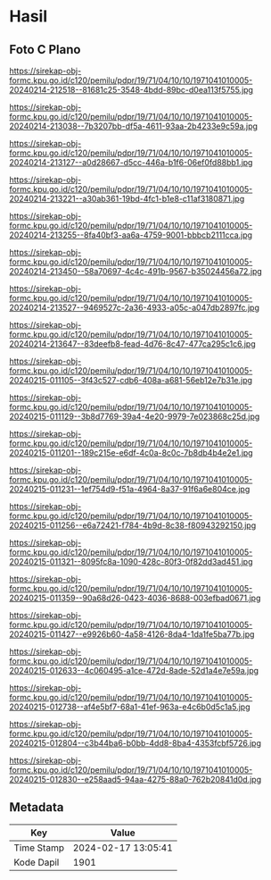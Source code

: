 # Hasil

## Foto C Plano

https://sirekap-obj-formc.kpu.go.id/c120/pemilu/pdpr/19/71/04/10/10/1971041010005-20240214-212518--81681c25-3548-4bdd-89bc-d0ea113f5755.jpg

https://sirekap-obj-formc.kpu.go.id/c120/pemilu/pdpr/19/71/04/10/10/1971041010005-20240214-213038--7b3207bb-df5a-4611-93aa-2b4233e9c59a.jpg

https://sirekap-obj-formc.kpu.go.id/c120/pemilu/pdpr/19/71/04/10/10/1971041010005-20240214-213127--a0d28667-d5cc-446a-b1f6-06ef0fd88bb1.jpg

https://sirekap-obj-formc.kpu.go.id/c120/pemilu/pdpr/19/71/04/10/10/1971041010005-20240214-213221--a30ab361-19bd-4fc1-b1e8-c11af3180871.jpg

https://sirekap-obj-formc.kpu.go.id/c120/pemilu/pdpr/19/71/04/10/10/1971041010005-20240214-213255--8fa40bf3-aa6a-4759-9001-bbbcb2111cca.jpg

https://sirekap-obj-formc.kpu.go.id/c120/pemilu/pdpr/19/71/04/10/10/1971041010005-20240214-213450--58a70697-4c4c-491b-9567-b35024456a72.jpg

https://sirekap-obj-formc.kpu.go.id/c120/pemilu/pdpr/19/71/04/10/10/1971041010005-20240214-213527--9469527c-2a36-4933-a05c-a047db2897fc.jpg

https://sirekap-obj-formc.kpu.go.id/c120/pemilu/pdpr/19/71/04/10/10/1971041010005-20240214-213647--83deefb8-fead-4d76-8c47-477ca295c1c6.jpg

https://sirekap-obj-formc.kpu.go.id/c120/pemilu/pdpr/19/71/04/10/10/1971041010005-20240215-011105--3f43c527-cdb6-408a-a681-56eb12e7b31e.jpg

https://sirekap-obj-formc.kpu.go.id/c120/pemilu/pdpr/19/71/04/10/10/1971041010005-20240215-011129--3b8d7769-39a4-4e20-9979-7e023868c25d.jpg

https://sirekap-obj-formc.kpu.go.id/c120/pemilu/pdpr/19/71/04/10/10/1971041010005-20240215-011201--189c215e-e6df-4c0a-8c0c-7b8db4b4e2e1.jpg

https://sirekap-obj-formc.kpu.go.id/c120/pemilu/pdpr/19/71/04/10/10/1971041010005-20240215-011231--1ef754d9-f51a-4964-8a37-91f6a6e804ce.jpg

https://sirekap-obj-formc.kpu.go.id/c120/pemilu/pdpr/19/71/04/10/10/1971041010005-20240215-011256--e6a72421-f784-4b9d-8c38-f80943292150.jpg

https://sirekap-obj-formc.kpu.go.id/c120/pemilu/pdpr/19/71/04/10/10/1971041010005-20240215-011321--8095fc8a-1090-428c-80f3-0f82dd3ad451.jpg

https://sirekap-obj-formc.kpu.go.id/c120/pemilu/pdpr/19/71/04/10/10/1971041010005-20240215-011359--90a68d26-0423-4036-8688-003efbad0671.jpg

https://sirekap-obj-formc.kpu.go.id/c120/pemilu/pdpr/19/71/04/10/10/1971041010005-20240215-011427--e9926b60-4a58-4126-8da4-1da1fe5ba77b.jpg

https://sirekap-obj-formc.kpu.go.id/c120/pemilu/pdpr/19/71/04/10/10/1971041010005-20240215-012633--4c060495-a1ce-472d-8ade-52d1a4e7e59a.jpg

https://sirekap-obj-formc.kpu.go.id/c120/pemilu/pdpr/19/71/04/10/10/1971041010005-20240215-012738--af4e5bf7-68a1-41ef-963a-e4c6b0d5c1a5.jpg

https://sirekap-obj-formc.kpu.go.id/c120/pemilu/pdpr/19/71/04/10/10/1971041010005-20240215-012804--c3b44ba6-b0bb-4dd8-8ba4-4353fcbf5726.jpg

https://sirekap-obj-formc.kpu.go.id/c120/pemilu/pdpr/19/71/04/10/10/1971041010005-20240215-012830--e258aad5-94aa-4275-88a0-762b20841d0d.jpg


## Metadata

| Key        | Value               |
| ---------- | ------------------- |
| Time Stamp | 2024-02-17 13:05:41 |
| Kode Dapil | 1901                |



